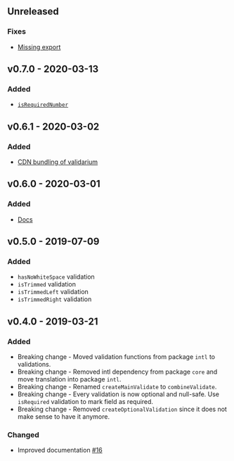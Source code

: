## Unreleased

### Fixes
- [Missing export](https://github.com/lundegaard/validarium/pull/64)

## v0.7.0 - 2020-03-13

### Added
- [`isRequiredNumber`](https://github.com/lundegaard/validarium/pull/63)

## v0.6.1 - 2020-03-02

### Added

- [CDN bundling of validarium](https://github.com/lundegaard/validarium/pull/58)

## v0.6.0 - 2020-03-01

### Added

- [Docs](https://github.com/lundegaard/validarium/pull/42)

## v0.5.0 - 2019-07-09

### Added

- `hasNoWhiteSpace` validation
- `isTrimmed` validation
- `isTrimmedLeft` validation
- `isTrimmedRight` validation
 

## v0.4.0 - 2019-03-21

### Added

- Breaking change - Moved validation functions from package `intl` to validations.
- Breaking change - Removed intl dependency from package `core` and move translation into package `intl`.
- Breaking change - Renamed `createMainValidate` to `combineValidate`.
- Breaking change - Every validation is now optional and null-safe. Use `isRequired` validation to mark field as required.
- Breaking change - Removed `createOptionalValidation` since it does not make sense to have it anymore.

### Changed

- Improved documentation [#16](https://github.com/lundegaard/validarium/pull/16)


